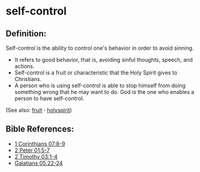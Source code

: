 # self-control #

## Definition: ##

Self-control is the ability to control one's behavior in order to avoid sinning.

* It refers to good behavior, that is, avoiding sinful thoughts, speech, and actions.
* Self-control is a fruit or characteristic that the Holy Spirit gives to Christians.
* A person who is using self-control is able to stop himself from doing something wrong that he may want to do. God is the one who enables a person to have self-control.

(See also: [fruit](../kt/fruit.md) **·** [holyspirit](../kt/holyspirit.md))

## Bible References: ##

* [1 Corinthians 07:8-9](https://door43.org/en/bible/notes/1co/07/08)
* [2 Peter 01:5-7](https://door43.org/en/bible/notes/2pe/01/05)
* [2 Timothy 03:1-4](https://door43.org/en/bible/notes/2ti/03/01)
* [Galatians 05:22-24](https://door43.org/en/bible/notes/gal/05/22)

